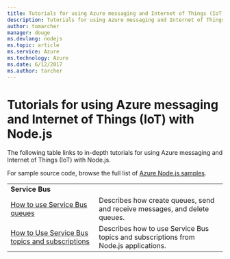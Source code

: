 ```yaml
---
title: Tutorials for using Azure messaging and Internet of Things (IoT) with Node.js
description: Tutorials for using Azure messaging and Internet of Things (IoT) with Node.js.
author: tomarcher
manager: douge
ms.devlang: nodejs
ms.topic: article
ms.service: Azure
ms.technology: Azure
ms.date: 6/12/2017
ms.author: tarcher
---
```


# Tutorials for using Azure messaging and Internet of Things (IoT) with Node.js

The following table links to in-depth tutorials for using Azure messaging and Internet of Things (IoT) with Node.js.

For sample source code, browse the full list of [Azure Node.js samples](https://azure.microsoft.com/resources/samples/?term=nodejs).

| | |
|---|---|
| **Service Bus** ||
| [How to use Service Bus queues](../service-bus-messaging/service-bus-nodejs-how-to-use-queues.md?toc=/azure/node/toc.json&bc=/azure/node/toc.json) | Describes how create queues, send and receive messages, and delete queues. |
| [How to Use Service Bus topics and subscriptions](../service-bus-messaging/service-bus-nodejs-how-to-use-topics-subscriptions.md?toc=/azure/node/toc.json&bc=/azure/node/toc.json) | Describes how to use Service Bus topics and subscriptions from Node.js applications. |
